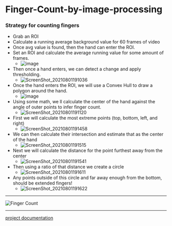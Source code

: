 # Finger-Count-by-image-processing

### Strategy for counting fingers
- Grab an ROI
- Calculate a running average background value for 60 frames of video
- Once avg value is found, then the hand can enter the ROI.
- Set an ROI and calculate the average running value for some amount of frames.
  - ![image](https://user-images.githubusercontent.com/39852784/127779454-11b470d9-8bbd-4995-afe3-cccf67fc9b67.png)
- Then once a hand enters, we can detect a change and apply thresholding.
  - ![ScreenShot_20210801191036](https://user-images.githubusercontent.com/39852784/127779582-56a0819c-f874-4018-83f5-605032d6416a.png)
- Once the hand enters the ROI, we will use a Convex Hull to draw a polygon around the hand.
  - ![image](https://user-images.githubusercontent.com/39852784/127779528-0430524d-271a-4c20-8383-3fa94259fb5d.png)
- Using some math, we ll calculate the center of the hand against the angle of outer points to infer finger count.
  - ![ScreenShot_20210801191120](https://user-images.githubusercontent.com/39852784/127779605-4108e7ec-7b63-4e2f-9b9f-426febb6ae72.png)
- First we will calculate the most extreme points (top, bottom, left, and right)
  - ![ScreenShot_20210801191458](https://user-images.githubusercontent.com/39852784/127779757-a48cb730-9b1f-45c1-847a-cf9af4d5fc91.png)
- We can then calculate their intersection and estimate that as the center of the hand
  - ![ScreenShot_20210801191515](https://user-images.githubusercontent.com/39852784/127779767-640eb86a-803f-4584-94c8-9d79338acf83.png)
- Next we will calculate the distance for the point furthest away from the center
  - ![ScreenShot_20210801191541](https://user-images.githubusercontent.com/39852784/127779790-0e98b63a-c074-4499-b7b9-93ffa114a68f.png)
- Then using a ratio of that distance we create a circle
  - ![ScreenShot_20210801191611](https://user-images.githubusercontent.com/39852784/127779839-5f592241-f41a-46cb-8e26-f8d84f90c8a7.png)
- Any points outside of this circle and far away enough from the bottom, should be extended fingers!
  - ![ScreenShot_20210801191622](https://user-images.githubusercontent.com/39852784/127779844-e39ddec0-e3f7-4351-875e-31594eaa1b7f.png)


---

![Finger Count](https://user-images.githubusercontent.com/39852784/127780382-e171ad87-d228-45d7-a88c-0b13e9e94d99.gif)

--- 

[project documentation](https://drive.google.com/file/d/1V9sttTZGoNFZhFbxZfypWaxTvlEkbXN_/view?usp=sharing)
